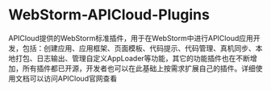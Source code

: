 # WebStorm-APICloud-Plugins
APICloud提供的WebStorm标准插件，用于在WebStorm中进行APICloud应用开发，包括：创建应用、应用框架、页面模板、代码提示、代码管理、真机同步、本地打包、日志输出、管理自定义AppLoader等功能，其它的功能插件也在不断增加，所有插件都已开源，开发者也可以在此基础上按需求扩展自己的插件。详细使用文档可以访问APICloud官网查看
